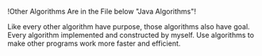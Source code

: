 !Other Algorithms Are in the File below "Java Algorithms"!

Like every other algorithm have purpose, those algorithms also have goal. Every algorithm implemented and constructed by myself. Use algorithms to make other programs work more faster and efficient.
